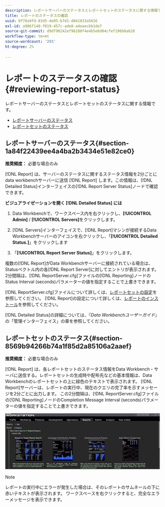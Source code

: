 ```yaml
---
description: レポートサーバーのステータスとレポートセットのステータスに関する情報です。
title: レポートのステータスの確認
uuid: 0f78a9fd-83d5-4e05-b7d1-d841033a5616
exl-id: a986f148-f019-457c-ade8-a4eaecbb1de7
source-git-commit: d9df90242ef96188f4e4b5e6d04cfef196b0a628
workflow-type: tm+mt
source-wordcount: '293'
ht-degree: 2%

---
```


# レポートのステータスの確認{#reviewing-report-status}

レポートサーバーのステータスとレポートセットのステータスに関する情報です。

* [レポートサーバーのステータス](../../../home/c-rpt-oview/c-admin-rpt/c-rev-rpt-st.md#section-1a84f22439ee4a4ba2b3434e51e82ce0)
* [レポートセットのステータス](../../../home/c-rpt-oview/c-admin-rpt/c-rev-rpt-st.md#section-8569b94266b74a1f85d2a85106a2aaef)

## レポートサーバーのステータス{#section-1a84f22439ee4a4ba2b3434e51e82ce0}

**推奨頻度：** 必要な場合のみ

[!DNL Report] は、サーバーのステータスに関するステータス情報を2分ごとにdata workbenchサーバーに送信 [!DNL Report] します。この情報は、[!DNL Detailed Status]インターフェイスの[!DNL Report Server Status]ノードで確認できます。

**ビジュアライゼーションを開く [!DNL Detailed Status] には**

1. Data Workbenchで、ワークスペース内を右クリックし、**[!UICONTROL Admin]** / **[!UICONTROL Servers]**&#x200B;をクリックします。

1. [!DNL Servers]インターフェイスで、[!DNL Report]マシンが接続するData Workbenchサーバーのアイコンを右クリックし、「**[!UICONTROL Detailed Status.]**」をクリックします

1. 「**[!UICONTROL Report Server Status]**」をクリックします。

複数の[!DNL Report]がData Workbenchサーバーに接続されている場合は、 Statusベクトル内の各[!DNL Report Server]に対してエントリが表示されます。 2分間隔は、[!DNL ReportServer.cfg]ファイルの[!DNL Reporting]ノードのStatus Interval (seconds)パラメーターの値を指定することで上書きできます。

[!DNL ReportServer.cfg]ファイルについて詳しくは、[レポートセットの設定](../../../home/c-rpt-oview/c-work-rpt-sets/t-create-rpt-set/t-config-rpt-set/t-config-rpt-set.md#task-cfb2fd0c28bc48c2acdd582fe0d670d0)を参照してください。 [!DNL Report]の設定について詳しくは、[レポートのインストール](../../../home/c-rpt-oview/c-inst-rpt/c-inst-rpt.md#concept-3b8696a5b7f04ebfaafec7ff55890d91)を参照してください。

[!DNL Detailed Status]の詳細については、『*Data Workbenchユーザーガイド*』の「管理インターフェイス」の章を参照してください。

## レポートセットのステータス{#section-8569b94266b74a1f85d2a85106a2aaef}

**推奨頻度：** 必要な場合のみ

[!DNL Report] は、各レポートセットのステータス情報をData Workbench・サーバに送信する。レポートセットの生成時や配布先などの基本情報は、Data Workbenchのレポートセットの上に緑色のテキストで表示されます。 [!DNL Report]サーバーは、レポートの実行中、現在のクエリの完了率を示すメッセージを2分ごとに出力します。 この2分間隔は、[!DNL ReportServer.cfg]ファイルの[!DNL Reporting]ノードのCompletion Message Interval (seconds)パラメーターの値を指定することで上書きできます。

![](assets/report_status.png)

>[!NOTE]
>
>レポートの実行中にエラーが発生した場合は、そのレポートのサムネールの下に赤いテキストが表示されます。 ワークスペースを右クリックすると、完全なエラーメッセージを表示できます。
